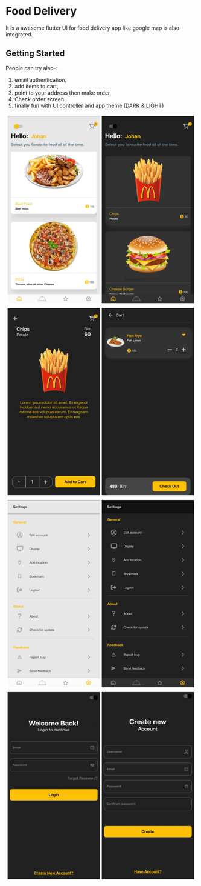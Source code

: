 # Food Delivery
It is a awesome flutter UI for food delivery app like google map is also integrated.

## Getting Started
People can try also-:

1. email authentication,
2. add items to cart,
3. point to your address then make order,
4. Check order screen
5. finally fun with UI controller and app theme (DARK & LIGHT)


![](assets/img/home_ld.jpg)
![](assets/img/detail_d.jpg)
![](assets/img/settings_ld.jpg)
![](assets/img/login_d.jpg)

